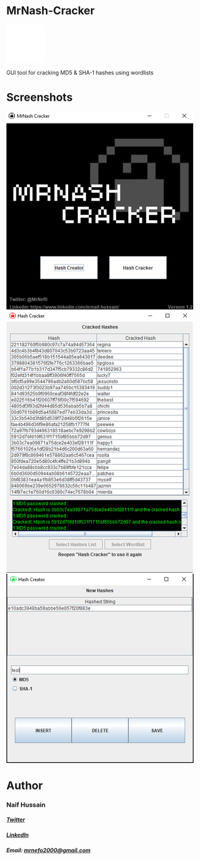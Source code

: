 # MrNash-Cracker
![alt text](https://github.com/MrNef0/MrNash-Cracker/blob/main/logo.png) 

GUI tool for cracking MD5 & SHA-1 hashes using wordlists


# Screenshots
![alt text](https://github.com/MrNef0/MrNash-Cracker/blob/main/screenshots/1.png?raw=true)
![alt text](https://github.com/MrNef0/MrNash-Cracker/blob/main/screenshots/2.png?raw=true)
![alt text](https://github.com/MrNef0/MrNash-Cracker/blob/main/screenshots/3.png?raw=true)


# Author
### Naif Hussain

##### [Twitter](https://twitter.com/MrNef0)


##### [LinkedIn](https://www.linkedin.com/in/naif-hussain/)


##### Email: mrnefo2000@gmail.com
